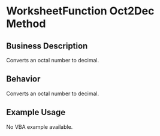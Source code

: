 # WorksheetFunction Oct2Dec Method

## Business Description
Converts an octal number to decimal.

## Behavior
Converts an octal number to decimal.

## Example Usage
No VBA example available.